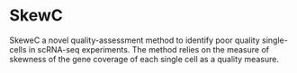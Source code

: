 # SkewC
SkeweC a novel quality-assessment method to identify poor quality single-cells in scRNA-seq experiments. The method relies on the measure of skewness of the gene coverage of each single cell as a quality measure.
